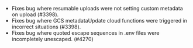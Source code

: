 - Fixes bug where resumable uploads were not setting custom metadata on upload (#3398).
- Fixes bug where GCS metadataUpdate cloud functions were triggered in incorrect situations (#3398).
- Fixes bug where quoted escape sequences in .env files were incompletely unescaped. (#4270)

